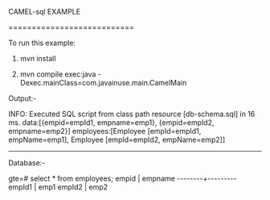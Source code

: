 CAMEL-sql EXAMPLE

===========================

To run this example:

1. mvn install

2. mvn compile exec:java -Dexec.mainClass=com.javainuse.main.CamelMain


Output:-

INFO: Executed SQL script from class path resource [db-schema.sql] in 16 ms.
data:[{empid=empId1, empname=emp1}, {empid=empId2, empname=emp2}]
employees:[Employee [empId=empId1, empName=emp1], Employee [empId=empId2, empName=emp2]]

-----------------------------------------------------

Database:-

gte=# select * from employees;
 empid  | empname 
--------+---------
 empId1 | emp1
 empId2 | emp2

